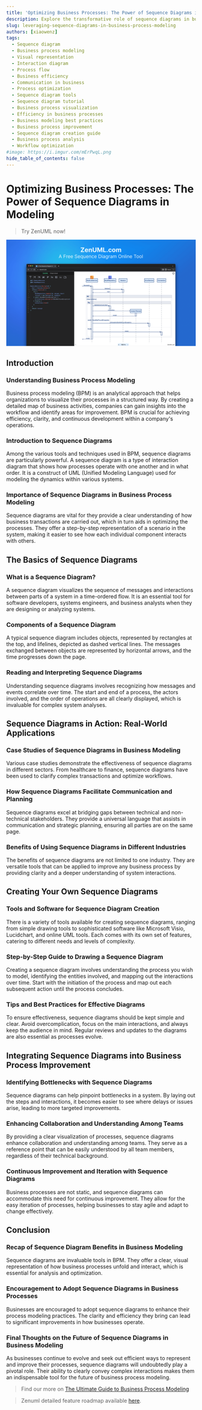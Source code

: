```yaml
---
title: 'Optimizing Business Processes: The Power of Sequence Diagrams in Modeling'
description: Explore the transformative role of sequence diagrams in business process modeling with our in-depth guide. Learn how to create, interpret, and integrate these diagrams to enhance efficiency, identify bottlenecks, and foster collaboration in your business. Perfect for analysts, system designers, and business strategists.
slug: leveraging-sequence-diagrams-in-business-process-modeling
authors: [xiaowenz]
tags:
  - Sequence diagram
  - Business process modeling
  - Visual representation
  - Interaction diagram
  - Process flow
  - Business efficiency
  - Communication in business
  - Process optimization
  - Sequence diagram tools
  - Sequence diagram tutorial
  - Business process visualization
  - Efficiency in business processes
  - Business modeling best practices
  - Business process improvement
  - Sequence diagram creation guide
  - Business process analysis
  - Workflow optimization
#image: https://i.imgur.com/mErPwqL.png
hide_table_of_contents: false
---
```


# Optimizing Business Processes: The Power of Sequence Diagrams in Modeling

> Try ZenUML now!

[![Try ZenUML](../../static/img/og-image.png)](https://app.zenuml.com)

## Introduction

### Understanding Business Process Modeling

Business process modeling (BPM) is an analytical approach that helps organizations to visualize their processes in a structured way. By creating a detailed map of business activities, companies can gain insights into the workflow and identify areas for improvement. BPM is crucial for achieving efficiency, clarity, and continuous development within a company's operations.

<!-- truncate -->

### Introduction to Sequence Diagrams

Among the various tools and techniques used in BPM, sequence diagrams are particularly powerful. A sequence diagram is a type of interaction diagram that shows how processes operate with one another and in what order. It is a construct of UML (Unified Modeling Language) used for modeling the dynamics within various systems.

### Importance of Sequence Diagrams in Business Process Modeling

Sequence diagrams are vital for they provide a clear understanding of how business transactions are carried out, which in turn aids in optimizing the processes. They offer a step-by-step representation of a scenario in the system, making it easier to see how each individual component interacts with others.

## The Basics of Sequence Diagrams

### What is a Sequence Diagram?

A sequence diagram visualizes the sequence of messages and interactions between parts of a system in a time-ordered flow. It is an essential tool for software developers, systems engineers, and business analysts when they are designing or analyzing systems.

### Components of a Sequence Diagram

A typical sequence diagram includes objects, represented by rectangles at the top, and lifelines, depicted as dashed vertical lines. The messages exchanged between objects are represented by horizontal arrows, and the time progresses down the page.

### Reading and Interpreting Sequence Diagrams

Understanding sequence diagrams involves recognizing how messages and events correlate over time. The start and end of a process, the actors involved, and the order of operations are all clearly displayed, which is invaluable for complex system analyses.

## Sequence Diagrams in Action: Real-World Applications

### Case Studies of Sequence Diagrams in Business Modeling

Various case studies demonstrate the effectiveness of sequence diagrams in different sectors. From healthcare to finance, sequence diagrams have been used to clarify complex transactions and optimize workflows.

### How Sequence Diagrams Facilitate Communication and Planning

Sequence diagrams excel at bridging gaps between technical and non-technical stakeholders. They provide a universal language that assists in communication and strategic planning, ensuring all parties are on the same page.

### Benefits of Using Sequence Diagrams in Different Industries

The benefits of sequence diagrams are not limited to one industry. They are versatile tools that can be applied to improve any business process by providing clarity and a deeper understanding of system interactions.

## Creating Your Own Sequence Diagrams

### Tools and Software for Sequence Diagram Creation

There is a variety of tools available for creating sequence diagrams, ranging from simple drawing tools to sophisticated software like Microsoft Visio, Lucidchart, and online UML tools. Each comes with its own set of features, catering to different needs and levels of complexity.

### Step-by-Step Guide to Drawing a Sequence Diagram

Creating a sequence diagram involves understanding the process you wish to model, identifying the entities involved, and mapping out the interactions over time. Start with the initiation of the process and map out each subsequent action until the process concludes.

### Tips and Best Practices for Effective Diagrams

To ensure effectiveness, sequence diagrams should be kept simple and clear. Avoid overcomplication, focus on the main interactions, and always keep the audience in mind. Regular reviews and updates to the diagrams are also essential as processes evolve.

## Integrating Sequence Diagrams into Business Process Improvement

### Identifying Bottlenecks with Sequence Diagrams

Sequence diagrams can help pinpoint bottlenecks in a system. By laying out the steps and interactions, it becomes easier to see where delays or issues arise, leading to more targeted improvements.

### Enhancing Collaboration and Understanding Among Teams

By providing a clear visualization of processes, sequence diagrams enhance collaboration and understanding among teams. They serve as a reference point that can be easily understood by all team members, regardless of their technical background.

### Continuous Improvement and Iteration with Sequence Diagrams

Business processes are not static, and sequence diagrams can accommodate this need for continuous improvement. They allow for the easy iteration of processes, helping businesses to stay agile and adapt to change effectively.

## Conclusion

### Recap of Sequence Diagram Benefits in Business Modeling

Sequence diagrams are invaluable tools in BPM. They offer a clear, visual representation of how business processes unfold and interact, which is essential for analysis and optimization.

### Encouragement to Adopt Sequence Diagrams in Business Processes

Businesses are encouraged to adopt sequence diagrams to enhance their process modeling practices. The clarity and efficiency they bring can lead to significant improvements in how businesses operate.

### Final Thoughts on the Future of Sequence Diagrams in Business Modeling

As businesses continue to evolve and seek out efficient ways to represent and improve their processes, sequence diagrams will undoubtedly play a pivotal role. Their ability to clearly convey complex interactions makes them an indispensable tool for the future of business process modeling.

> Find our more on [The Ultimate Guide to Business Process Modeling](/docs/concepts-and-methodologies/business-process-modelling-guide)

> Zenuml detailed feature roadmap available [here](/roadmap).
